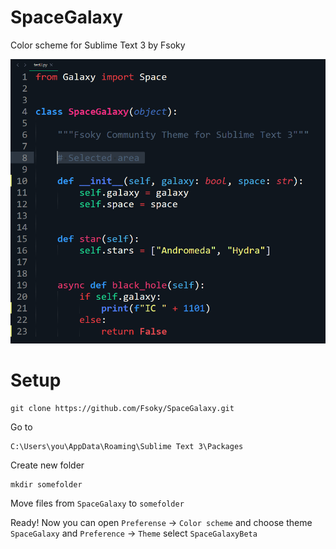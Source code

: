 # SpaceGalaxy
Color scheme for Sublime Text 3 by Fsoky

![SpaceGalaxy](https://github.com/Fsoky/SpaceGalaxy/blob/main/SpaceGalaxy.png)

# Setup

    git clone https://github.com/Fsoky/SpaceGalaxy.git
    
Go to

    C:\Users\you\AppData\Roaming\Sublime Text 3\Packages
    
Create new folder

    mkdir somefolder
    
Move files from `SpaceGalaxy` to `somefolder`

Ready! Now you can open `Preferense` -> `Color scheme` and choose theme `SpaceGalaxy` and `Preference` -> `Theme` select `SpaceGalaxyBeta`
